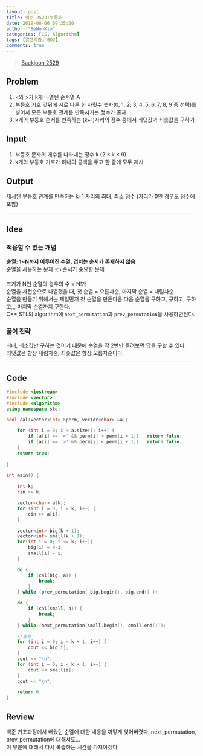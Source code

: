 ```yaml
---
layout: post
title: 백준 2529:부등호
date: 2019-08-06 09:35:00
author: "SeWonKim"
categories: [CS, Algorithm]
tags: [알고리즘, BOJ]
comments: true
---
```


> [Baekjoon 2529](https://www.acmicpc.net/problem/2529)         


## Problem
  1. <와 >가 k개 나열된 순서열  A
  2. 부등호 기호 앞뒤에 서로 다른 한 자릿수 숫자(0, 1, 2, 3, 4, 5, 6, 7, 8, 9 중 선택)를 넣어서 모든 부등호 관계를 만족시키는 정수가 존재
  3. k개의 부등호 순서를 만족하는 (k+1)자리의 정수 중에서 최댓값과 최솟값을 구하기



## Input
  1. 부등호 문자의 개수를 나타내는 정수 k (2 ≤ k ≤ 9)
  2. k개의 부등호 기호가 하나의 공백을 두고 한 줄에 모두 제시



## Output
  제시된 부등호 관계를 만족하는 k+1 자리의 최대, 최소 정수 (자리가 0인 경우도 정수에 포함)



------


## Idea
### 적용할 수 있는 개념 
  **순열: 1~N까지 이루어진 수열, 겹치는 순서가 존재하지 않음**    
  순열을 사용하는 문제 👈 순서가 중요한 문제

  크기가 N인 순열의 경우의 수 = N!개     
  순열을 사전순으로 나열했을 때, 첫 순열 = 오른차순, 마지막 순열 = 내림차순     
  순열을 만들기 위해서는 제일먼저 첫 순열을 만든다음 다음 순열을 구하고, 구하고, 구하고,,, 마지막 순열까지 구한다.    
  C++ STL의 algorithm에 `next_permutation`과 `prev_permutation`을 사용하면된다.    


### 풀이 전략 
  최대, 최소값만 구하는 것이기 때문에 순열을 딱 2번만 돌려보면 답을 구할 수 있다.    
  최댓값은 항상 내림차순, 최솟값은 항상 오름차순이다.


------



## Code
```cpp
#include <iostream>
#include <vector>
#include <algorithm>
using namespace std;

bool cal(vector<int> &perm, vector<char> &a){

	for (int i = 0; i < a.size(); i++) {
		if (a[i] == '<' && perm[i] > perm[i + 1])	return false;
		if (a[i] == '>' && perm[i] < perm[i + 1])	return false;
	}
	return true;
	
}

int main() {
	
	int k;
	cin >> k;

	vector<char> a(k);
	for (int i = 0; i < k; i++) {
		cin >> a[i];
	}

	vector<int> big(k + 1);
	vector<int> small(k + 1);
	for(int i = 0; i <= k; i++){
		big[i] = 9-i;
		small[i] = i;
	}

	do {
		if (cal(big, a)) {
			break;
		}
	} while (prev_permutation( big.begin(), big.end() ));

	do {
		if (cal(small, a)) {
			break;
		}
	} while (next_permutation(small.begin(), small.end()));

	//출력
	for (int i = 0; i < k + 1; i++) {
		cout << big[i];
	}
	cout << "\n";
	for (int i = 0; i < k + 1; i++) {
		cout << small[i];
	}
	cout << "\n";

	return 0;
}

```



## Review
  백준 기초과정에서 배웠던 순열에 대한 내용을 까맣게 잊어버렸다. next_permutation, prev_permutation에 대해서도...    
  이 부분에 대해서 다시 복습하는 시간을 가져야겠다. 
